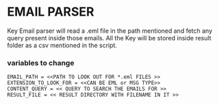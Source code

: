 # EMAIL PARSER

Key Email parser will read a .eml file in the path mentioned and fetch any query present inside those emails.
All the Key will be stored inside result folder as a csv mentioned in the script.


### variables to change

```[python]
EMAIL_PATH = <<PATH TO LOOK OUT FOR *.eml FILES >>
EXTENSION_TO_LOOK_FOR = <<CAN BE EML or MSG TYPE>>
CONTENT_QUERY = << QUERY TO SEARCH THE EMAILS FOR >>
RESULT_FILE = << RESULT DIRECTORY WITH FILENAME IN IT >>

```